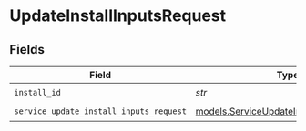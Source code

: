 # UpdateInstallInputsRequest


## Fields

| Field                                                                                      | Type                                                                                       | Required                                                                                   | Description                                                                                |
| ------------------------------------------------------------------------------------------ | ------------------------------------------------------------------------------------------ | ------------------------------------------------------------------------------------------ | ------------------------------------------------------------------------------------------ |
| `install_id`                                                                               | *str*                                                                                      | :heavy_check_mark:                                                                         | install ID                                                                                 |
| `service_update_install_inputs_request`                                                    | [models.ServiceUpdateInstallInputsRequest](../models/serviceupdateinstallinputsrequest.md) | :heavy_check_mark:                                                                         | Input                                                                                      |